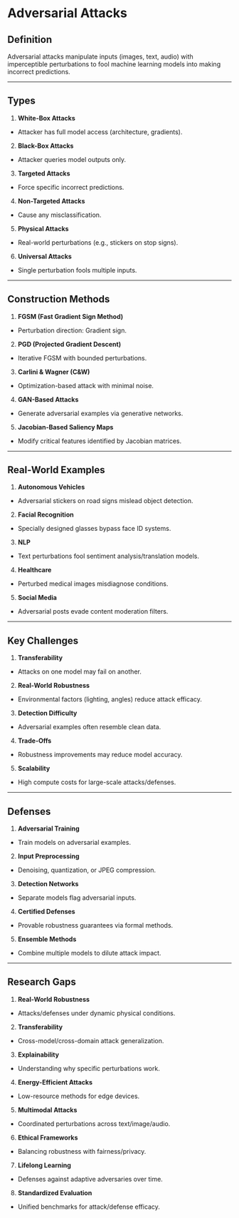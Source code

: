 # Adversarial Attacks

## Definition

Adversarial attacks manipulate inputs (images, text, audio) with imperceptible perturbations to fool machine learning models into making incorrect predictions.

---

## Types

1. **White-Box Attacks**
  - Attacker has full model access (architecture, gradients).
2. **Black-Box Attacks**
  - Attacker queries model outputs only.
3. **Targeted Attacks**
  - Force specific incorrect predictions.
4. **Non-Targeted Attacks**
  - Cause any misclassification.
5. **Physical Attacks**
  - Real-world perturbations (e.g., stickers on stop signs).
6. **Universal Attacks**
  - Single perturbation fools multiple inputs.

---

## Construction Methods

1. **FGSM (Fast Gradient Sign Method)**
  - Perturbation direction: Gradient sign.
2. **PGD (Projected Gradient Descent)**
  - Iterative FGSM with bounded perturbations.
3. **Carlini & Wagner (C&W)**
  - Optimization-based attack with minimal noise.
4. **GAN-Based Attacks**
  - Generate adversarial examples via generative networks.
5. **Jacobian-Based Saliency Maps**
  - Modify critical features identified by Jacobian matrices.

---

## Real-World Examples

1. **Autonomous Vehicles**
  - Adversarial stickers on road signs mislead object detection.
2. **Facial Recognition**
  - Specially designed glasses bypass face ID systems.
3. **NLP**
  - Text perturbations fool sentiment analysis/translation models.
4. **Healthcare**
  - Perturbed medical images misdiagnose conditions.
5. **Social Media**
  - Adversarial posts evade content moderation filters.

---

## Key Challenges

1. **Transferability**
  - Attacks on one model may fail on another.
2. **Real-World Robustness**
  - Environmental factors (lighting, angles) reduce attack efficacy.
3. **Detection Difficulty**
  - Adversarial examples often resemble clean data.
4. **Trade-Offs**
  - Robustness improvements may reduce model accuracy.
5. **Scalability**
  - High compute costs for large-scale attacks/defenses.

---

## Defenses

1. **Adversarial Training**
  - Train models on adversarial examples.
2. **Input Preprocessing**
  - Denoising, quantization, or JPEG compression.
3. **Detection Networks**
  - Separate models flag adversarial inputs.
4. **Certified Defenses**
  - Provable robustness guarantees via formal methods.
5. **Ensemble Methods**
  - Combine multiple models to dilute attack impact.

---

## Research Gaps

1. **Real-World Robustness**
  - Attacks/defenses under dynamic physical conditions.
2. **Transferability**
  - Cross-model/cross-domain attack generalization.
3. **Explainability**
  - Understanding why specific perturbations work.
4. **Energy-Efficient Attacks**
  - Low-resource methods for edge devices.
5. **Multimodal Attacks**
  - Coordinated perturbations across text/image/audio.
6. **Ethical Frameworks**
  - Balancing robustness with fairness/privacy.
7. **Lifelong Learning**
  - Defenses against adaptive adversaries over time.
8. **Standardized Evaluation**
  - Unified benchmarks for attack/defense efficacy.
